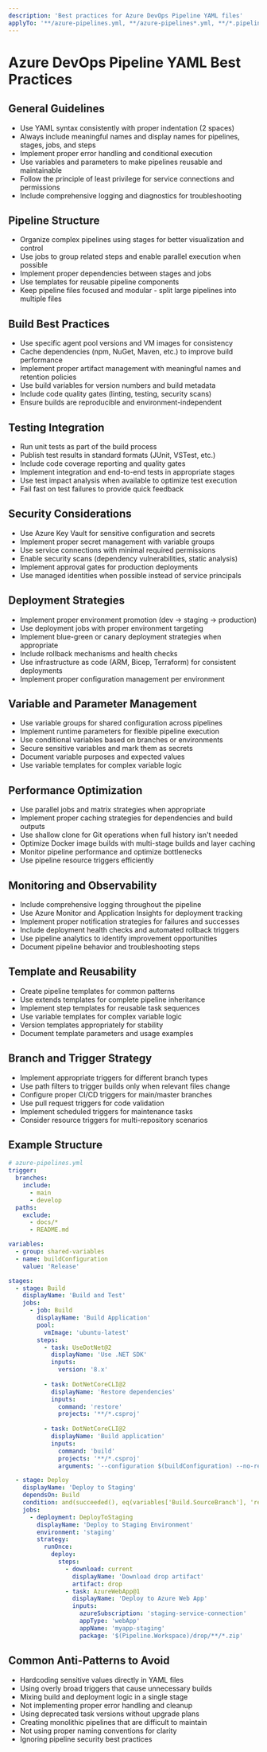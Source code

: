 ```yaml
---
description: 'Best practices for Azure DevOps Pipeline YAML files'
applyTo: '**/azure-pipelines.yml, **/azure-pipelines*.yml, **/*.pipeline.yml'
---
```


# Azure DevOps Pipeline YAML Best Practices

## General Guidelines

- Use YAML syntax consistently with proper indentation (2 spaces)
- Always include meaningful names and display names for pipelines, stages, jobs, and steps
- Implement proper error handling and conditional execution
- Use variables and parameters to make pipelines reusable and maintainable
- Follow the principle of least privilege for service connections and permissions
- Include comprehensive logging and diagnostics for troubleshooting

## Pipeline Structure

- Organize complex pipelines using stages for better visualization and control
- Use jobs to group related steps and enable parallel execution when possible
- Implement proper dependencies between stages and jobs
- Use templates for reusable pipeline components
- Keep pipeline files focused and modular - split large pipelines into multiple files

## Build Best Practices

- Use specific agent pool versions and VM images for consistency
- Cache dependencies (npm, NuGet, Maven, etc.) to improve build performance
- Implement proper artifact management with meaningful names and retention policies
- Use build variables for version numbers and build metadata
- Include code quality gates (linting, testing, security scans)
- Ensure builds are reproducible and environment-independent

## Testing Integration

- Run unit tests as part of the build process
- Publish test results in standard formats (JUnit, VSTest, etc.)
- Include code coverage reporting and quality gates
- Implement integration and end-to-end tests in appropriate stages
- Use test impact analysis when available to optimize test execution
- Fail fast on test failures to provide quick feedback

## Security Considerations

- Use Azure Key Vault for sensitive configuration and secrets
- Implement proper secret management with variable groups
- Use service connections with minimal required permissions
- Enable security scans (dependency vulnerabilities, static analysis)
- Implement approval gates for production deployments
- Use managed identities when possible instead of service principals

## Deployment Strategies

- Implement proper environment promotion (dev → staging → production)
- Use deployment jobs with proper environment targeting
- Implement blue-green or canary deployment strategies when appropriate
- Include rollback mechanisms and health checks
- Use infrastructure as code (ARM, Bicep, Terraform) for consistent deployments
- Implement proper configuration management per environment

## Variable and Parameter Management

- Use variable groups for shared configuration across pipelines
- Implement runtime parameters for flexible pipeline execution
- Use conditional variables based on branches or environments
- Secure sensitive variables and mark them as secrets
- Document variable purposes and expected values
- Use variable templates for complex variable logic

## Performance Optimization

- Use parallel jobs and matrix strategies when appropriate
- Implement proper caching strategies for dependencies and build outputs
- Use shallow clone for Git operations when full history isn't needed
- Optimize Docker image builds with multi-stage builds and layer caching
- Monitor pipeline performance and optimize bottlenecks
- Use pipeline resource triggers efficiently

## Monitoring and Observability

- Include comprehensive logging throughout the pipeline
- Use Azure Monitor and Application Insights for deployment tracking
- Implement proper notification strategies for failures and successes
- Include deployment health checks and automated rollback triggers
- Use pipeline analytics to identify improvement opportunities
- Document pipeline behavior and troubleshooting steps

## Template and Reusability

- Create pipeline templates for common patterns
- Use extends templates for complete pipeline inheritance
- Implement step templates for reusable task sequences
- Use variable templates for complex variable logic
- Version templates appropriately for stability
- Document template parameters and usage examples

## Branch and Trigger Strategy

- Implement appropriate triggers for different branch types
- Use path filters to trigger builds only when relevant files change
- Configure proper CI/CD triggers for main/master branches
- Use pull request triggers for code validation
- Implement scheduled triggers for maintenance tasks
- Consider resource triggers for multi-repository scenarios

## Example Structure

```yaml
# azure-pipelines.yml
trigger:
  branches:
    include:
      - main
      - develop
  paths:
    exclude:
      - docs/*
      - README.md

variables:
  - group: shared-variables
  - name: buildConfiguration
    value: 'Release'

stages:
  - stage: Build
    displayName: 'Build and Test'
    jobs:
      - job: Build
        displayName: 'Build Application'
        pool:
          vmImage: 'ubuntu-latest'
        steps:
          - task: UseDotNet@2
            displayName: 'Use .NET SDK'
            inputs:
              version: '8.x'
          
          - task: DotNetCoreCLI@2
            displayName: 'Restore dependencies'
            inputs:
              command: 'restore'
              projects: '**/*.csproj'
          
          - task: DotNetCoreCLI@2
            displayName: 'Build application'
            inputs:
              command: 'build'
              projects: '**/*.csproj'
              arguments: '--configuration $(buildConfiguration) --no-restore'

  - stage: Deploy
    displayName: 'Deploy to Staging'
    dependsOn: Build
    condition: and(succeeded(), eq(variables['Build.SourceBranch'], 'refs/heads/main'))
    jobs:
      - deployment: DeployToStaging
        displayName: 'Deploy to Staging Environment'
        environment: 'staging'
        strategy:
          runOnce:
            deploy:
              steps:
                - download: current
                  displayName: 'Download drop artifact'
                  artifact: drop
                - task: AzureWebApp@1
                  displayName: 'Deploy to Azure Web App'
                  inputs:
                    azureSubscription: 'staging-service-connection'
                    appType: 'webApp'
                    appName: 'myapp-staging'
                    package: '$(Pipeline.Workspace)/drop/**/*.zip'
```

## Common Anti-Patterns to Avoid

- Hardcoding sensitive values directly in YAML files
- Using overly broad triggers that cause unnecessary builds
- Mixing build and deployment logic in a single stage
- Not implementing proper error handling and cleanup
- Using deprecated task versions without upgrade plans
- Creating monolithic pipelines that are difficult to maintain
- Not using proper naming conventions for clarity
- Ignoring pipeline security best practices
